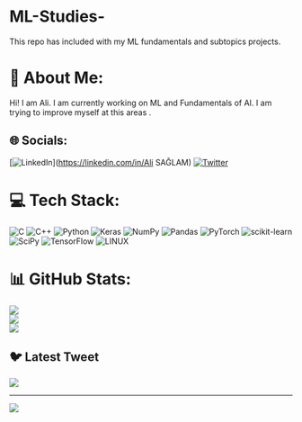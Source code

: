 # ML-Studies-
This repo has included with my ML fundamentals and subtopics projects. 
# 💫 About Me:
Hi! I am Ali. I am currently working on ML and Fundamentals of AI.  I am trying to improve myself at this areas  .  


## 🌐 Socials:
[![LinkedIn](https://img.shields.io/badge/LinkedIn-%230077B5.svg?logo=linkedin&logoColor=white)](https://linkedin.com/in/Ali SAĞLAM) [![Twitter](https://img.shields.io/badge/Twitter-%231DA1F2.svg?logo=Twitter&logoColor=white)](https://twitter.com/@alisglm_61) 

# 💻 Tech Stack:
![C](https://img.shields.io/badge/c-%2300599C.svg?style=for-the-badge&logo=c&logoColor=white) ![C++](https://img.shields.io/badge/c++-%2300599C.svg?style=for-the-badge&logo=c%2B%2B&logoColor=white) ![Python](https://img.shields.io/badge/python-3670A0?style=for-the-badge&logo=python&logoColor=ffdd54) ![Keras](https://img.shields.io/badge/Keras-%23D00000.svg?style=for-the-badge&logo=Keras&logoColor=white) ![NumPy](https://img.shields.io/badge/numpy-%23013243.svg?style=for-the-badge&logo=numpy&logoColor=white) ![Pandas](https://img.shields.io/badge/pandas-%23150458.svg?style=for-the-badge&logo=pandas&logoColor=white) ![PyTorch](https://img.shields.io/badge/PyTorch-%23EE4C2C.svg?style=for-the-badge&logo=PyTorch&logoColor=white) ![scikit-learn](https://img.shields.io/badge/scikit--learn-%23F7931E.svg?style=for-the-badge&logo=scikit-learn&logoColor=white) ![SciPy](https://img.shields.io/badge/SciPy-%230C55A5.svg?style=for-the-badge&logo=scipy&logoColor=%white) ![TensorFlow](https://img.shields.io/badge/TensorFlow-%23FF6F00.svg?style=for-the-badge&logo=TensorFlow&logoColor=white) ![LINUX](https://img.shields.io/badge/Linux-FCC624?style=for-the-badge&logo=linux&logoColor=black)
# 📊 GitHub Stats:
![](https://github-readme-stats.vercel.app/api?username=AliSaglam61&theme=dark&hide_border=false&include_all_commits=false&count_private=false)<br/>
![](https://github-readme-streak-stats.herokuapp.com/?user=AliSaglam61&theme=dark&hide_border=false)<br/>
![](https://github-readme-stats.vercel.app/api/top-langs/?username=AliSaglam61&theme=dark&hide_border=false&include_all_commits=false&count_private=false&layout=compact)

## 🐦 Latest Tweet
[![](https://gtce.itsvg.in/api?username=@alisglm_61)](https://github.com/VishwaGauravIn/github-twitter-card-embed)

---
[![](https://visitcount.itsvg.in/api?id=AliSaglam61&icon=0&color=12)](https://visitcount.itsvg.in)

<!-- Proudly created with GPRM ( https://gprm.itsvg.in ) -->
